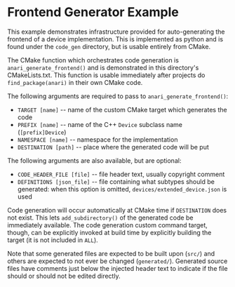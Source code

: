 # Frontend Generator Example

This example demonstrates infrastructure provided for auto-generating the
frontend of a device implementation. This is implemented as python and is found
under the `code_gen` directory, but is usable entirely from CMake.

The CMake function which orchestrates code generation is
`anari_generate_frontend()` and is demonstrated in this directory's
CMakeLists.txt. This function is usable immediately after projects do
`find_package(anari)` in their own CMake code.

The following arguments are required to pass to `anari_generate_frontend()`:

- `TARGET [name]` -- name of the custom CMake target which generates the code
- `PREFIX [name]` -- name of the C++ `Device` subclass name (`[prefix]Device`)
- `NAMESPACE [name]` -- namespace for the implementation
- `DESTINATION [path]` -- place where the generated code will be put

The following arguments are also available, but are optional:

- `CODE_HEADER_FILE [file]` -- file header text, usually copyright comment
- `DEFINITIONS [json_file]` -- file containing what subtypes should be
  generated: when this option is omitted, `devices/extended_device.json` is used

Code generation will occur automatically at CMake time if `DESTINATION` does not
exist. This lets `add_subdirectory()` of the generated code be immediately
available. The code generation custom command target, though, can be explicitly
invoked at build time by explicitly building the target (it is not included
in `ALL`).

Note that some generated files are expected to be built upon (`src/`) and others
are expected to not ever be changed (`generated/`). Generated source files have
comments just below the injected header text to indicate if the file should or
should not be edited directly.
